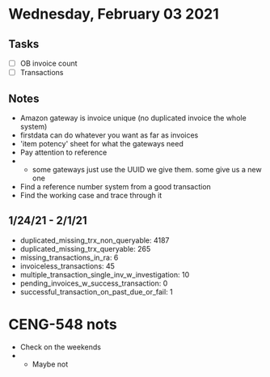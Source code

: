 # Wednesday, February 03 2021

## Tasks
- [ ] OB invoice count
- [ ] Transactions
## Notes
* Amazon gateway is invoice unique (no duplicated invoice the whole system)
* firstdata can do whatever you want as far as invoices
* 'item potency' sheet for what the gateways need
* Pay attention to reference
* * some gateways just use the UUID we give them. some give us a new one
* Find a reference number system from a good transaction
* Find the working case and trace through it

## 1/24/21 - 2/1/21
* duplicated_missing_trx_non_queryable: 4187
* duplicated_missing_trx_queryable: 265
* missing_transactions_in_ra: 6
* invoiceless_transactions: 45
* multiple_transaction_single_inv_w_investigation: 10
* pending_invoices_w_success_transaction: 0
* successful_transaction_on_past_due_or_fail: 1


# CENG-548 nots
* Check on the weekends
* * Maybe not


